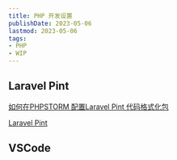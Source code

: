 ```yaml
---
title: PHP 开发设置
publishDate: 2023-05-06
lastmod: 2023-05-06
tags:
- PHP
- WIP
---
```


## Laravel Pint

[如何在PHPSTORM 配置Laravel Pint 代码格式化包](https://learnku.com/articles/69376)

[Laravel Pint](https://learnku.com/docs/laravel/10.x/pintmd/14912)

## VSCode
